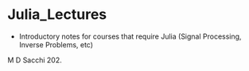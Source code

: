 # Julia_Lectures

- Introductory  notes for courses that require Julia (Signal Processing, Inverse Problems, etc)

M D Sacchi
202. 

